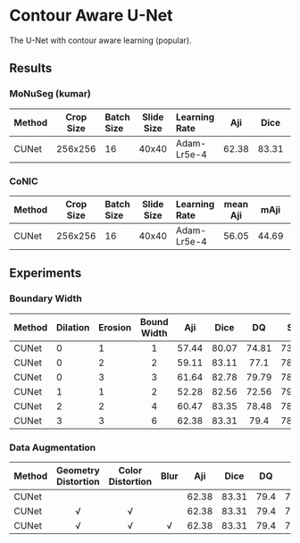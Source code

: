 # Contour Aware U-Net

The U-Net with contour aware learning (popular).

## Results

### MoNuSeg (kumar)

| Method | Crop Size | Batch Size | Slide Size | Learning Rate | Aji   | Dice  | DQ    | SQ    | PQ    |
| :--    | :--:      | :--        | :--:       | :--           | :-:   | :--:  | :--:  | :--:  | :--:  |
| CUNet  | 256x256   | 16         | 40x40      | Adam-Lr5e-4   | 62.38 | 83.31 | 79.4  | 78.95 | 62.69 |

### CoNIC

| Method | Crop Size | Batch Size | Slide Size | Learning Rate | mean Aji | mAji   | mDice  | mDQ   | mSQ   | mPQ   |
| :--    | :--:      | :--        | :--:       | :--           | :-:      | :--:   | :--:   | :--:  | :--:  | :--:  |
| CUNet  | 256x256   | 16         | 40x40      | Adam-Lr5e-4   | 56.05    | 44.69  | 63.22  | 61.53 | 72.54 | 44.67 |

## Experiments

### Boundary Width

| Method | Dilation | Erosion    | Bound Width | Aji   | Dice  | DQ    | SQ    | PQ    |
| :--    | :--      | :--        | :--:        | :-:   | :--:  | :--:  | :--:  | :--:  |
| CUNet  | 0        | 1          | 1           | 57.44 | 80.07 | 74.81 | 73.46 | 54.96 |
| CUNet  | 0        | 2          | 2           | 59.11 | 83.11 | 77.1  | 78.13 | 60.24 |
| CUNet  | 0        | 3          | 3           | 61.64 | 82.78 | 79.79 | 78.87 | 62.93 |
| CUNet  | 1        | 1          | 2           | 52.28 | 82.56 | 72.56 | 79.08 | 57.38 |
| CUNet  | 2        | 2          | 4           | 60.47 | 83.35 | 78.48 | 78.66 | 61.74 |
| CUNet  | 3        | 3          | 6           | 62.38 | 83.31 | 79.4  | 78.95 | 62.69 |

### Data Augmentation

| Method | Geometry Distortion | Color Distortion | Blur | Aji   | Dice  | DQ    | SQ    | PQ    |
| :--    | :--:                | :--:             | :--: | :-:   | :--:  | :--:  | :--:  | :--:  |
| CUNet  |                     |                  |      | 62.38 | 83.31 | 79.4  | 78.95 | 62.69 |
| CUNet  | √                   | √                |      | 62.38 | 83.31 | 79.4  | 78.95 | 62.69 |
| CUNet  | √                   | √                | √    | 62.38 | 83.31 | 79.4  | 78.95 | 62.69 |